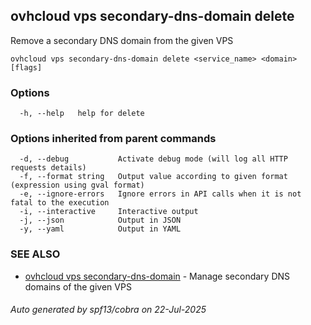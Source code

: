 ## ovhcloud vps secondary-dns-domain delete

Remove a secondary DNS domain from the given VPS

```
ovhcloud vps secondary-dns-domain delete <service_name> <domain> [flags]
```

### Options

```
  -h, --help   help for delete
```

### Options inherited from parent commands

```
  -d, --debug           Activate debug mode (will log all HTTP requests details)
  -f, --format string   Output value according to given format (expression using gval format)
  -e, --ignore-errors   Ignore errors in API calls when it is not fatal to the execution
  -i, --interactive     Interactive output
  -j, --json            Output in JSON
  -y, --yaml            Output in YAML
```

### SEE ALSO

* [ovhcloud vps secondary-dns-domain](ovhcloud_vps_secondary-dns-domain.md)	 - Manage secondary DNS domains of the given VPS

###### Auto generated by spf13/cobra on 22-Jul-2025
